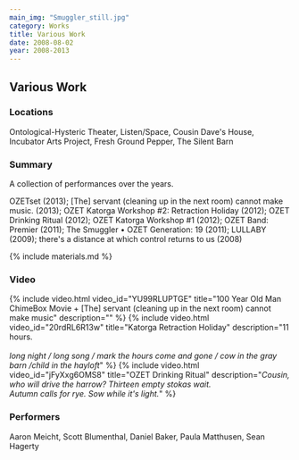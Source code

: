 ```yaml
---
main_img: "Smuggler_still.jpg"
category: Works
title: Various Work
date: 2008-08-02
year: 2008-2013
---
```

## Various Work

### Locations

Ontological-Hysteric Theater, Listen/Space, Cousin Dave's House, Incubator Arts Project, Fresh Ground Pepper, The Silent Barn

### Summary

A collection of performances over the years.

OZETset (2013); [The] servant (cleaning up in the next room) cannot make music. (2013); OZET Katorga Workshop #2: Retraction Holiday (2012); OZET Drinking Ritual (2012); OZET Katorga Workshop #1 (2012); OZET Band: Premier (2011); The Smuggler • OZET Generation: 19 (2011); LULLABY (2009); there's a distance at which control returns to us (2008)

{% include materials.md %}

### Video

{% include video.html video_id="YU99RLUPTGE" title="100 Year Old Man ChimeBox Movie + [The] servant (cleaning up in the next room) cannot make music" description="" %}
{% include video.html video_id="20rdRL6R13w" title="Katorga Retraction Holiday" description="11 hours.<br><br><em>long night / long song / mark the hours come and gone / cow in the gray barn /child in the hayloft</em>" %}
{% include video.html video_id="jFyXxg6OMS8" title="OZET Drinking Ritual" description="<em>Cousin, who will drive the harrow?  Thirteen empty stokas wait.<br>Autumn calls for rye.  Sow while it's light.</em>" %}

### Performers

Aaron Meicht, Scott Blumenthal, Daniel Baker, Paula Matthusen, Sean Hagerty
